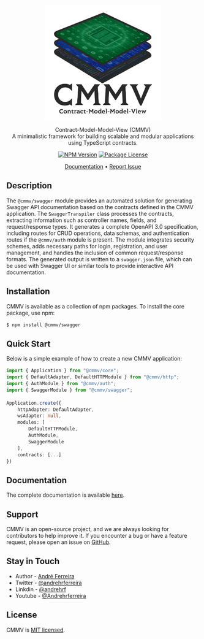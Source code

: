 <p align="center">
  <a href="https://cmmv.io/" target="blank"><img src="https://raw.githubusercontent.com/andrehrferreira/cmmv/main/public/assets/logo.png" width="300" alt="CMMV Logo" /></a>
</p>
<p align="center">Contract-Model-Model-View (CMMV) <br/> A minimalistic framework for building scalable and modular applications using TypeScript contracts.</p>
<p align="center">
    <a href="https://www.npmjs.com/package/@cmmv/swagger"><img src="https://img.shields.io/npm/v/@cmmv/swagger.svg" alt="NPM Version" /></a>
    <a href="https://github.com/andrehrferreira/cmmv-swagger/blob/main/LICENSE"><img src="https://img.shields.io/npm/l/@cmmv/swagger.svg" alt="Package License" /></a>
</p>

<p align="center">
  <a href="https://cmmv.io">Documentation</a> &bull;
  <a href="https://github.com/andrehrferreira/cmmv-swagger/issues">Report Issue</a>
</p>

## Description

The ``@cmmv/swagger`` module provides an automated solution for generating Swagger API documentation based on the contracts defined in the CMMV application. The ``SwaggerTranspiler`` class processes the contracts, extracting information such as controller names, fields, and request/response types. It generates a complete OpenAPI 3.0 specification, including routes for CRUD operations, data schemas, and authentication routes if the ``@cmmv/auth`` module is present. The module integrates security schemes, adds necessary paths for login, registration, and user management, and handles the inclusion of common request/response formats. The generated output is written to a ``swagger.json`` file, which can be used with Swagger UI or similar tools to provide interactive API documentation.

## Installation

CMMV is available as a collection of npm packages. To install the core package, use npm:

```bash
$ npm install @cmmv/swagger
```

## Quick Start

Below is a simple example of how to create a new CMMV application:

```typescript
import { Application } from "@cmmv/core";
import { DefaultAdapter, DefaultHTTPModule } from "@cmmv/http";
import { AuthModule } from "@cmmv/auth";
import { SwaggerModule } from "@cmmv/swagger";

Application.create({
    httpAdapter: DefaultAdapter,
    wsAdapter: null,
    modules: [
        DefaultHTTPModule, 
        AuthModule,
        SwaggerModule
    ],
    contracts: [...]
})
```

## Documentation

The complete documentation is available [here](https://cmmv.io).

## Support

CMMV is an open-source project, and we are always looking for contributors to help improve it. If you encounter a bug or have a feature request, please open an issue on [GitHub](https://github.com/andrehrferreira/cmmv/issues).

## Stay in Touch

- Author - [André Ferreira](https://github.com/andrehrferreira)
- Twitter - [@andrehrferreira](https://twitter.com/andrehrferreira)
- Linkdin - [@andrehrf](https://www.linkedin.com/in/andrehrf)
- Youtube - [@Andrehrferreira](https://www.youtube.com/@Andrehrferreira)

## License

CMMV is [MIT licensed](LICENSE).
